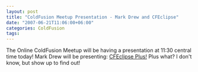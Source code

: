 ```yaml
---
layout: post
title: "ColdFusion Meetup Presentation - Mark Drew and CFEclipse"
date: "2007-06-21T11:06:00+06:00"
categories: ColdFusion 
tags: 
---
```


The Online ColdFusion Meetup will be having a presentation at 11:30 central time today! Mark Drew will be presenting: <a href="http://coldfusion.meetup.com/17/calendar/5911314/">CFEclipse Plus!</a> Plus what? I don't know, but show up to find out!